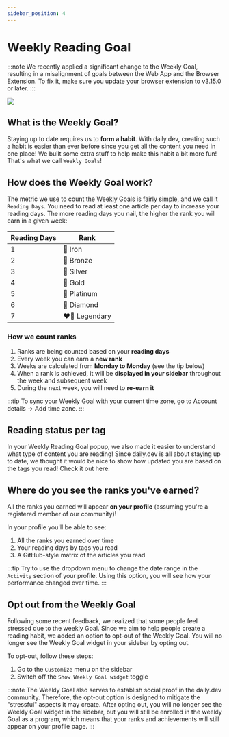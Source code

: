 ```yaml
---
sidebar_position: 4
---
```


# Weekly Reading Goal

:::note
We recently applied a significant change to the Weekly Goal, resulting in a misalignment of goals between the Web App and the Browser Extension. To fix it, make sure you update your browser extension to v3.15.0 or later.
:::

![](https://daily-now-res.cloudinary.com/image/upload/v1644761151/docs/New_Ranks.png)

## What is the Weekly Goal?

Staying up to date requires us to **form a habit**. With daily.dev, creating such a habit is easier than ever before since you get all the content you need in one place! We built some extra stuff to help make this habit a bit more fun! That's what we call `Weekly Goals`!

## How does the Weekly Goal work?

The metric we use to count the Weekly Goals is fairly simple, and we call it `Reading Days`. You need to read at least one article per day to increase your reading days. The more reading days you nail, the higher the rank you will earn in a given week:

| Reading Days 	| Rank      	|
|--------------	|-----------	|
| 1            	| 🖤 Iron      	|
| 2            	| 🧡 Bronze    	|
| 3            	| 🤍 Silver    	|
| 4            	| 💛 Gold      	|
| 5            	| 💙 Platinum  	|
| 6            	| 💜 Diamond   	|
| 7            	| ❤️‍🔥 Legendary 	|

### How we count ranks

1. Ranks are being counted based on your **reading days**
2. Every week you can earn a **new rank**
3. Weeks are calculated from **Monday to Monday** (see the tip below)
4. When a rank is achieved, it will be **displayed in your sidebar** throughout the week and subsequent week
5. During the next week, you will need to **re-earn it**

:::tip
To sync your Weekly Goal with your current time zone, go to Account details -> Add time zone.
:::

## Reading status per tag

In your Weekly Reading Goal popup, we also made it easier to understand what type of content you are reading! Since daily.dev is all about staying up to date, we thought it would be nice to show how updated you are based on the tags you read! Check it out here:

## Where do you see the ranks you've earned?

All the ranks you earned will appear **on your profile** (assuming you're a registered member of our community)!

In your profile you'll be able to see:
1. All the ranks you earned over time
2. Your reading days by tags you read
3. A GitHub-style matrix of the articles you read

:::tip
Try to use the dropdown menu to change the date range in the `Activity` section of your profile. Using this option, you will see how your performance changed over time.
:::

## Opt out from the Weekly Goal

Following some recent feedback, we realized that some people feel stressed due to the weekly Goal. Since we aim to help people create a reading habit, we added an option to opt-out of the Weekly Goal. You will no longer see the Weekly Goal widget in your sidebar by opting out.

To opt-out, follow these steps: 
1. Go to the `Customize` menu on the sidebar
2. Switch off the `Show Weekly Goal widget` toggle

:::note
The Weekly Goal also serves to establish social proof in the daily.dev community. Therefore, the opt-out option is designed to mitigate the "stressful" aspects it may create. After opting out, you will no longer see the Weekly Goal widget in the sidebar, but you will still be enrolled in the weekly Goal as a program, which means that your ranks and achievements will still appear on your profile page.
:::